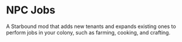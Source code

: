 # NPC Jobs
A Starbound mod that adds new tenants and expands existing ones to perform jobs in your colony, such as farming, cooking, and crafting.
